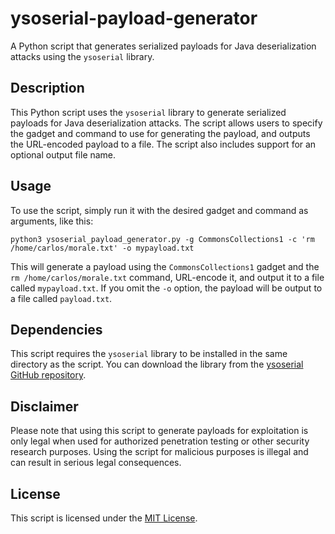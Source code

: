 # ysoserial-payload-generator

A Python script that generates serialized payloads for Java deserialization attacks using the `ysoserial` library.

## Description

This Python script uses the `ysoserial` library to generate serialized payloads for Java deserialization attacks. The script allows users to specify the gadget and command to use for generating the payload, and outputs the URL-encoded payload to a file. The script also includes support for an optional output file name.

## Usage

To use the script, simply run it with the desired gadget and command as arguments, like this:

`python3 ysoserial_payload_generator.py -g CommonsCollections1 -c 'rm /home/carlos/morale.txt' -o mypayload.txt`

This will generate a payload using the `CommonsCollections1` gadget and the `rm /home/carlos/morale.txt` command, URL-encode it, and output it to a file called `mypayload.txt`. If you omit the `-o` option, the payload will be output to a file called `payload.txt`.

## Dependencies

This script requires the `ysoserial` library to be installed in the same directory as the script. You can download the library from the [ysoserial GitHub repository](https://github.com/frohoff/ysoserial).

## Disclaimer

Please note that using this script to generate payloads for exploitation is only legal when used for authorized penetration testing or other security research purposes. Using the script for malicious purposes is illegal and can result in serious legal consequences.

## License

This script is licensed under the [MIT License](LICENSE).
